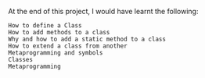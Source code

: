 
 At the end of this project, I would have learnt the following:

    How to define a Class
    How to add methods to a class
    Why and how to add a static method to a class
    How to extend a class from another
    Metaprogramming and symbols
    Classes
    Metaprogramming

